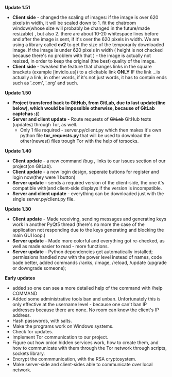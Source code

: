 __Update 1.51__
* __Client side__ - changed the scaling of images: if the image is over 620 pixels in width, it will be scaled down to 1. fit the chatroom window(whose size will probably be changed in the future/made resizable) , but also 2. there are about 10-20 whitespace lines before and after the image is sent, if it's over the 620 pixels in width.
We are using a library called __cv2__ to get the size of the temporarily downloaded image.
If the image is under 620 pixels in width ( height is not checked because there's no problem with that ) - the image is actually not resized, in order to keep the original (the best) quality of the image.
* __Client side__ - tweaked the feature that changes links in the square brackets (example [invidio.us]) to a clickable link __ONLY__ IF the link ...is actually a link, in other words, if it's not just words, it has to contain ends such as '.com', '.org' and such.

__Update 1.50__
* __Project transfered back to GitHub, from GitLab, due to last update(line below), which would be impossible otherwise, because of GitLab captchas :*(*(__
* __Server and client update__ - Route requests of <del>GitLab</del> GitHub texts (updates) through Tor, as well.
  * Only 1 file required - server.py/client.py which then makes it's own python file __tor_requests.py__ that will be used to download the other(newest) files trough Tor with the help of torsocks.

__Update 1.40__
* __Client update__ - a new command /bug , links to our issues section of our project(on GitLab).
* __Client update__ - a new login design, seperate buttons for register and login now(they were 1 button)
* __Server update__ - sends a required version of the client-side, the one it's compatible with(and client-side displays if the version is incompatible.
* __Server and client update__ - everything can be downloaded just with the single server.py/client.py file.

__Update 1.30__
* __Client update__ - Made receiving, sending messages and generating keys work in another PyQt5 thread (there's no more the case of the application not responding due to the keys generating and blocking the main GUI loop.)
* __Server update__ - Made more colorful and everything got re-checked, as well as made easier to read - more functions.
* __Server update__ - Python dependencies get automatically installed; permissions handled now with the power level instead of names, code bade better, added commands /ranks, /image, /reload, /update (upgrade or downgrade someone);

__Early updates__
* added so one can see a more detailed help of the command with /help COMMAND
* Added some administrative tools ban and unban. Unfortunately this is only effective at the username level - because one can't ban IP addresses because there are none. No room can know the client's IP address.
* Hash passwords, with salts.
* Make the programs work on Windows systems.
* Check for updates.
* Implement Tor communication to our project.
* Figure out how onion hidden services work, how to create them, and how to communicate with them through the Tor network through scripts, sockets library.
* Encrypt the commmunication, with the RSA cryptosystem.
* Make server-side and client-sides able to communicate over local network.
